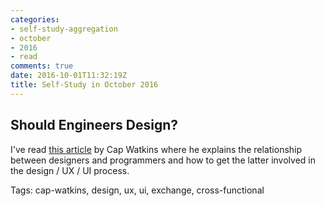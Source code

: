 ```yaml
---
categories:
- self-study-aggregation
- october
- 2016
- read
comments: true
date: 2016-10-01T11:32:19Z
title: Self-Study in October 2016
---
```


## Should Engineers Design?

I've read [this article][should-engineers-design] by Cap Watkins where he explains the relationship between designers and programmers and how to get the latter involved in the design / UX / UI process.

Tags: cap-watkins, design, ux, ui, exchange, cross-functional

[should-engineers-design]: http://blog.capwatkins.com/should-engineers-design

